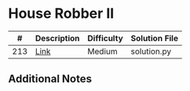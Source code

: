 # House Robber II
|#|Description|Difficulty|Solution File|
|-|-|-|-|
|213|[Link](https://leetcode.com/problems/house-robber-ii/)|Medium|solution.py|

## Additional Notes
